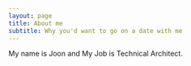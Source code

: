 ```yaml
---
layout: page
title: About me
subtitle: Why you'd want to go on a date with me
---
```


My name is Joon and My Job is Technical Architect.

